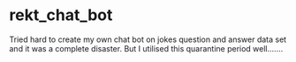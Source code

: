 # rekt_chat_bot
Tried hard to create my own chat bot on jokes question and answer data set and it was a complete disaster. But I utilised this quarantine period well....... 
